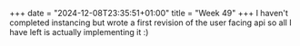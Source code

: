 +++
date = "2024-12-08T23:35:51+01:00"
title = "Week 49"
+++
I haven't completed instancing but wrote a first revision of the user facing api so all I have left is actually implementing it :)
